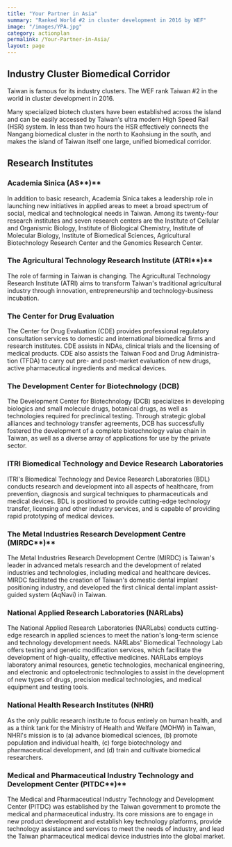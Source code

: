 ```yaml
---
title: "Your Partner in Asia"
summary: "Ranked World #2 in cluster development in 2016 by WEF"
image: "/images/YPA.jpg"
category: actionplan
permalink: /Your-Partner-in-Asia/
layout: page
---
```


## **Industry Cluster  Biomedical Corridor**

Taiwan is famous for its industry clusters. The WEF rank Taiwan #2 in the world in cluster development in 2016.

Many specialized biotech clusters have been established across the island and can be easily accessed by Taiwan's ultra modern High Speed Rail (HSR) system. In less than two hours the HSR effectively connects the Nangang biomedical cluster in the north to Kaohsiung in the south, and makes the island of Taiwan itself one large, unified biomedical corridor.

## **Research Institutes**

### **Academia Sinica (AS****)**

In addition to basic research, Academia Sinica takes a leadership role in launching new initiatives in applied areas to meet a broad spectrum of social, medical and technological needs in Taiwan. Among its twenty-four research institutes and seven research centers are the Institute of Cellular and Organismic Biology, Institute of Biological Chemistry, Institute of Molecular Biology, Institute of Biomedical Sciences, Agricul­tural Biotechnology Research Center and the Genomics Research Center.

### **The Agricultural Technology Research Institute (ATRI****)**

The role of farming in Taiwan is changing. The Agricultural Technology Research Institute (ATRI) aims to transform Taiwan's traditional agricultural industry through innovation, entrepreneurship and technology-business incubation.

### **The Center for Drug Evaluation**

The Center for Drug Evaluation (CDE) provides professional regulatory consultation services to domestic and international biomedical firms and research institutes. CDE assists in NDAs, clinical trials and the licensing of medical products. CDE also assists the Taiwan Food and Drug Administra­tion (TFDA) to carry out pre- and post-market evaluation of new drugs, active pharmaceutical ingredients and medical devices.

### **The Development Center for Biotechnology (DCB)**

The Development Center for Biotechnology (DCB) specializes in developing biologics and small molecule drugs, botanical drugs, as well as technologies required for preclinical testing. Through strategic global alliances and technology transfer agreements, DCB has successfully fostered the development of a complete biotechnology value chain in Taiwan, as well as a diverse array of applications for use by the private sector.

### **ITRI Biomedical Technology and Device Research Laboratories**

ITRl's Biomedical Technology and Device Research Laboratories (BDL) conducts research and development into all aspects of healthcare, from prevention, diagnosis and surgical techniques to pharmaceuticals and medical devices. BDL is positioned to provide cutting-edge technology transfer, licensing and other industry services, and is capable of providing rapid prototyping of medical devices.

### **The Metal Industries Research  Development Centre (MIRDC****)**

The Metal Industries Research  Development Centre (MIRDC) is Taiwan's leader in advanced metals research and the development of related industries and technologies, including medical and healthcare devices. MIRDC facilitated the creation of Taiwan's domestic dental implant positioning industry, and developed the first clinical dental implant assist-guided system (AqNavi) in Taiwan.

### **National Applied** **Research Laboratories (NARLabs)**

The National Applied Research Laboratories (NARLabs) conducts cutting-edge research  in applied sciences to meet the nation's long-term science and technology development needs. NARLabs' Biomedical Technology Lab offers testing and genetic modification services, which facilitate the development of high-quality, effective medicines. NARLabs employs laboratory animal resources, genetic technologies, mechanical engineering, and electronic and optoelec­tronic technologies to assist in the development of new types of drugs, precision medical technologies, and medical equipment and testing tools.

### **National Health Research Institutes (NHRI)**

As the only public research institute to focus entirely on human health, and as a think tank for the Ministry of Health and Welfare (MOHW) in Taiwan, NHRl's mission is to (a) advance biomedical sciences, (b) promote population and individual health, (c) forge biotechnology and pharmaceutical development, and (d) train and cultivate biomedical researchers.

### **Medical and Pharmaceutical Industry Technology and Development Center (PITDC****)**

The Medical and Pharmaceutical Industry Technology and Develop­ment Center (PITDC) was established by the Taiwan government to promote the medical and pharmaceutical industry. Its core missions are to engage in new product development and establish key technology platforms, provide technology assistance and services to meet the needs of industry, and lead the Taiwan pharmaceutical  medical device industries into the global market.